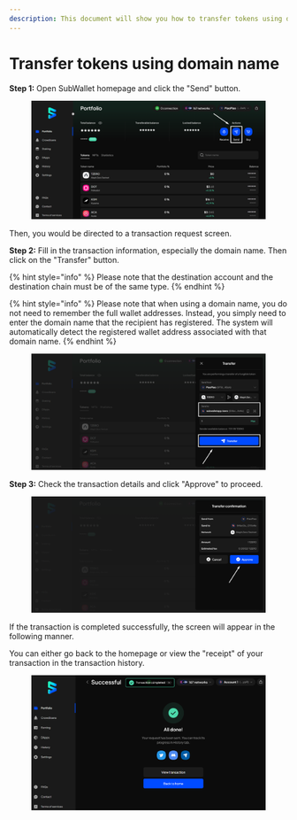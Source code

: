 ```yaml
---
description: This document will show you how to transfer tokens using domain name.
---
```


# Transfer tokens using domain name

**Step 1:** Open SubWallet homepage and click the "Send" button.

<figure><img src="../../../.gitbook/assets/image (112) (1).png" alt=""><figcaption></figcaption></figure>

Then, you would be directed to a transaction request screen.

**Step 2:** Fill in the transaction information, especially the domain name. Then click on the "Transfer" button.

{% hint style="info" %}
Please note that the destination account and the destination chain must be of the same type.&#x20;
{% endhint %}

{% hint style="info" %}
Please note that when using a domain name, you do not need to remember the full wallet addresses. Instead, you simply need to enter the domain name that the recipient has registered. The system will automatically detect the registered wallet address associated with that domain name.
{% endhint %}

<figure><img src="../../../.gitbook/assets/image (85) (1).png" alt=""><figcaption></figcaption></figure>

**Step 3:** Check the transaction details and click "Approve" to proceed.

<figure><img src="../../../.gitbook/assets/image (86) (1).png" alt=""><figcaption></figcaption></figure>

If the transaction is completed successfully, the screen will appear in the following manner.

You can either go back to the homepage or view the "receipt" of your transaction in the transaction history.

<figure><img src="../../../.gitbook/assets/image (83) (1).png" alt=""><figcaption></figcaption></figure>
